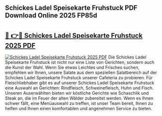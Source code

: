 ## Schickes Ladel Speisekarte Fruhstuck PDF Download Online 2025 FP85d

# <h2><a href="http://gc9wxs4.nevu.top/?p=Schickes+Ladel+Speisekarte+Fruhstuck">🔗 👉🔴 Schickes Ladel Speisekarte Fruhstuck 2025 PDF</a></h2>

[![Schickes Ladel Speisekarte Fruhstuck 2025 PDF](https://i.imgur.com/dBaPXMq.png)](http://gc9wxs4.nevu.top/?p=Schickes+Ladel+Speisekarte+Fruhstuck)
Die Schickes Ladel Speisekarte Fruhstuck ist nicht nur eine Liste von Gerichten, sondern auch die Kunst der Wahl. Wenn Sie etwas Leichtes und Frisches suchen, empfehlen wir Ihnen, unsere Salate aus dem speziellen Salatbereich auf der Schickes Ladel Speisekarte Fruhstuck unserer Cafeteria zu probieren. Für Fleischliebhaber gibt es auf unserer Schickes Ladel Speisekarte Fruhstuck eine Auswahl an Gerichten: Rindfleisch, Schweinefleisch, Huhn und Fisch. Unseren Auserwählten bieten wir köstliche Gerichte wie Schaschlik und Steak an, die im Feuer der alten Wälder zubereitet werden. Wenn es Ihnen schwer fällt, eine Menüauswahl zu treffen, ist unser Team bereit, Ihnen zu helfen und Ihnen einen komfortablen und angenehmen Service zu bieten.
